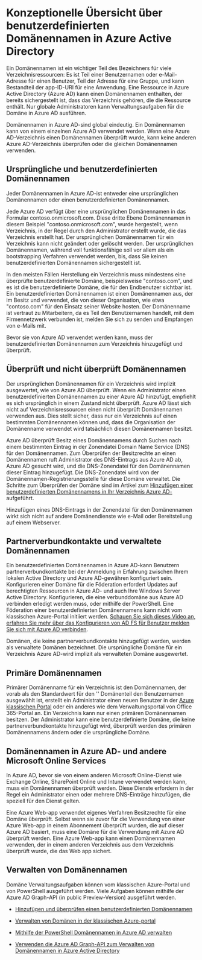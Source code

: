 <properties
    pageTitle="Konzeptionelle Übersicht über benutzerdefinierten Domänennamen in Azure Active Directory | Microsoft Azure"
    description="Erläutert das konzeptionelle Framework bei der Verwendung von benutzerdefinierten Domänennamen in Azure-Active Directory, einschließlich Föderation für einmaliges Anmelden"
    services="active-directory"
    documentationCenter=""
    authors="jeffsta"
    manager="femila"
    editor=""/>

<tags
    ms.service="active-directory"
    ms.workload="identity"
    ms.tgt_pltfrm="na"
    ms.devlang="na"
    ms.topic="article"
    ms.date="10/04/2016"
    ms.author="curtand;jeffsta"/>

# <a name="conceptual-overview-of-custom-domain-names-in-azure-active-directory"></a>Konzeptionelle Übersicht über benutzerdefinierten Domänennamen in Azure Active Directory

Ein Domänennamen ist ein wichtiger Teil des Bezeichners für viele Verzeichnisressourcen: Es ist Teil einer Benutzernamen oder e-Mail-Adresse für einen Benutzer, Teil der Adresse für eine Gruppe, und kann Bestandteil der app-ID-URI für eine Anwendung. Eine Ressource in Azure Active Directory (Azure AD) kann einen Domänennamen enthalten, der bereits sichergestellt ist, dass das Verzeichnis gehören, die die Ressource enthält. Nur globale Administratoren kann Verwaltungsaufgaben für die Domäne in Azure AD ausführen.

Domänennamen in Azure AD-sind global eindeutig. Ein Domänennamen kann von einem einzelnen Azure AD verwendet werden. Wenn eine Azure AD-Verzeichnis einen Domänennamen überprüft wurde, kann keine anderen Azure AD-Verzeichnis überprüfen oder die gleichen Domänennamen verwenden.

## <a name="initial-and-custom-domain-names"></a>Ursprüngliche und benutzerdefinierten Domänennamen

Jeder Domänennamen in Azure AD-ist entweder eine ursprünglichen Domänennamen oder einen benutzerdefinierten Domänennamen.

Jede Azure AD verfügt über eine ursprünglichen Domänennamen in das Formular contoso.onmicrosoft.com. Diese dritte Ebene Domänennamen in diesem Beispiel "contoso.onmicrosoft.com", wurde hergestellt, wenn Verzeichnis, in der Regel durch den Administrator erstellt wurde, die das Verzeichnis erstellt hat. Der ursprünglichen Domänennamen für ein Verzeichnis kann nicht geändert oder gelöscht werden. Der ursprünglichen Domänennamen, während voll funktionsfähige soll vor allem als ein bootstrapping Verfahren verwendet werden, bis, dass Sie keinen benutzerdefinierten Domänennamen sichergestellt ist.

In den meisten Fällen Herstellung ein Verzeichnis muss mindestens eine überprüfte benutzerdefinierte Domäne, beispielsweise "contoso.com", und es ist die benutzerdefinierte Domäne, die für den Endbenutzer sichtbar ist. Ein benutzerdefinierten Domänennamen ist einen Domänennamen aus, der im Besitz und verwendet, die von dieser Organisation, wie etwa "contoso.com" für den Einsatz seiner Website hosten. Der Domänenname ist vertraut zu Mitarbeitern, da es Teil den Benutzernamen handelt, mit dem Firmennetzwerk verbunden ist, melden Sie sich zu senden und Empfangen von e-Mails mit.

Bevor sie von Azure AD verwendet werden kann, muss der benutzerdefinierten Domänennamen zum Verzeichnis hinzugefügt und überprüft.

## <a name="verified-and-unverified-domain-names"></a>Überprüft und nicht überprüft Domänennamen

Der ursprünglichen Domänennamen für ein Verzeichnis wird implizit ausgewertet, wie von Azure AD überprüft. Wenn ein Administrator einen benutzerdefinierten Domänennamen zu einer Azure AD hinzufügt, empfiehlt es sich ursprünglich in einem Zustand nicht überprüft. Azure AD lässt sich nicht auf Verzeichnisressourcen einen nicht überprüft Domänennamen verwenden aus. Dies stellt sicher, dass nur ein Verzeichnis auf einen bestimmten Domänennamen können und, dass die Organisation der Domänenname verwendet wird tatsächlich diesen Domänennamen besitzt.

Azure AD überprüft Besitz eines Domänennamens durch Suchen nach einem bestimmten Eintrag in der Zonendatei Domain Name Service (DNS) für den Domänennamen. Zum Überprüfen der Besitzrechte an einen Domänennamen ruft Administrator des DNS-Eintrags aus Azure AD ab, Azure AD gesucht wird, und die DNS-Zonendatei für den Domänennamen dieser Eintrag hinzugefügt. Die DNS-Zonendatei wird von der Domänennamen-Registrierungsstelle für diese Domäne verwaltet. Die Schritte zum Überprüfen der Domäne sind im Artikel zum [Hinzufügen einer benutzerdefinierten Domänennamens in Ihr Verzeichnis Azure AD-](active-directory-add-domain.md)aufgeführt.

Hinzufügen eines DNS-Eintrags in der Zonendatei für den Domänennamen wirkt sich nicht auf andere Domänendienste wie e-Mail oder Bereitstellung auf einem Webserver.

## <a name="federated-and-managed-domain-names"></a>Partnerverbundkontakte und verwaltete Domänennamen

Ein benutzerdefinierten Domänennamen in Azure AD-kann Benutzern partnerverbundkontakte bei der Anmeldung in Erfahrung zwischen Ihrem lokalen Active Directory und Azure AD-gewähren konfiguriert sein. Konfigurieren einer Domäne für die Föderation erfordert Updates auf berechtigten Ressourcen in Azure AD- und auch Ihre Windows Server Active Directory. Konfigurieren, die eine verbunddomäne aus Azure AD verbinden erledigt werden muss, oder mithilfe der PowerShell. Eine Föderation einer benutzerdefinierten Domänennamens kann nicht vom klassischen Azure-Portal initiiert werden. [Schauen Sie sich dieses Video an, erfahren Sie mehr über das Konfigurieren von AD FS für Benutzer melden Sie sich mit Azure AD verbinden](http://channel9.msdn.com/Series/Azure-Active-Directory-Videos-Demos/Configuring-AD-FS-for-user-sign-in-with-Azure-AD-Connect).

Domänen, die keine partnerverbundkontakte hinzugefügt werden, werden als verwaltete Domänen bezeichnet. Die ursprüngliche Domäne für ein Verzeichnis Azure AD-wird implizit als verwalteten Domäne ausgewertet.

## <a name="primary-domain-names"></a>Primäre Domänennamen

Primärer Domänenname für ein Verzeichnis ist den Domänennamen, der vorab als den Standardwert für den '' Domänenteil den Benutzernamen ausgewählt ist, erstellt ein Administrator einen neuen Benutzer in der [Azure klassischen Portal](https://manage.windowsazure.com/) oder ein anderes wie dem Verwaltungsportal von Office 365-Portal an. Ein Verzeichnis kann nur einen primären Domänennamen besitzen. Der Administrator kann eine benutzerdefinierte Domäne, die keine partnerverbundkontakte hinzugefügt wird, überprüft werden des primären Domänennamens ändern oder die ursprüngliche Domäne.

## <a name="domain-names-in-azure-ad-and-other-microsoft-online-services"></a>Domänennamen in Azure AD- und andere Microsoft Online Services

In Azure AD, bevor sie von einem anderen Microsoft Online-Dienst wie Exchange Online, SharePoint Online und Intune verwendet werden kann, muss ein Domänennamen überprüft werden. Diese Dienste erfordern in der Regel ein Administrator einen oder mehrere DNS-Einträge hinzufügen, die speziell für den Dienst gelten.

Eine Azure Web-app verwendet eigenes Verfahren Besitzrechte für eine Domäne überprüft. Selbst wenn sie zuvor für die Verwendung von einer Azure Web-app in einem Abonnement überprüft wurden, die auf dieser Azure AD basiert, muss eine Domäne für die Verwendung mit Azure AD überprüft werden. Eine Azure Web-app kann einen Domänennamen verwenden, der in einem anderen Verzeichnis aus dem Verzeichnis überprüft wurde, die das Web app sichert.

## <a name="managing-domain-names"></a>Verwalten von Domänennamen

Domäne Verwaltungsaufgaben können vom klassischen Azure-Portal und von PowerShell ausgeführt werden. Viele Aufgaben können mithilfe der Azure AD Graph-API (in public Preview-Version) ausgeführt werden.

-   [Hinzufügen und überprüfen einen benutzerdefinierten Domänennamen](active-directory-add-domain.md)

-   [Verwalten von Domänen in der klassischen Azure-portal](active-directory-add-manage-domain-names.md)

-   [Mithilfe der PowerShell Domänennamen in Azure AD verwalten](https://msdn.microsoft.com/library/azure/e1ef403f-3347-4409-8f46-d72dafa116e0#BKMK_ManageDomains)

-   [Verwenden die Azure AD Graph-API zum Verwalten von Domänennamen in Azure Active Directory](https://msdn.microsoft.com/Library/Azure/Ad/Graph/api/domains-operations)

